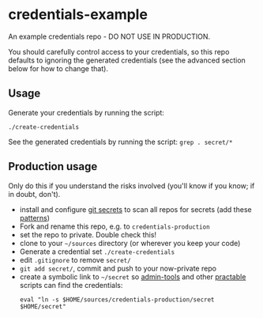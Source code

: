 # credentials-example
An example credentials repo - DO NOT USE IN PRODUCTION. 

You should carefully control access to your credentials, so this repo defaults to ignoring the generated credentials (see the advanced section below for how to change that). 

## Usage

Generate your credentials by running the script:

`./create-credentials`

See the generated credentials by running the script:
`grep . secret/*`

## Production usage

 Only do this if you understand the risks involved (you'll know if you know; if in doubt, don't). 
 
- install and configure [git secrets](https://github.com/msalemcode/git-secrets) to scan all repos for secrets (add these [patterns](https://github.com/timdrysdale/git-secrets-patterns))
- Fork and rename this repo, e.g. to `credentials-production` 
- set the repo to private. Double check this!
- clone to your `~/sources` directory (or wherever you keep your code)
- Generate a credential set `./create-credentials`
- edit `.gitignore` to remove `secret/`
- `git add secret/`, commit and push to your now-private repo
- create a symbolic link to `~/secret` so [admin-tools](https://github.com/practable/admin-tools) and other [practable](https://github.com/practable) scripts can find the credentials:
  ```
  eval "ln -s $HOME/sources/credentials-production/secret $HOME/secret" 
  ```




